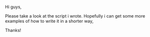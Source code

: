 Hi guys,

Please take a look at the script i wrote.
Hopefully i can get some more examples of how to write it in a shorter way,

Thanks!
